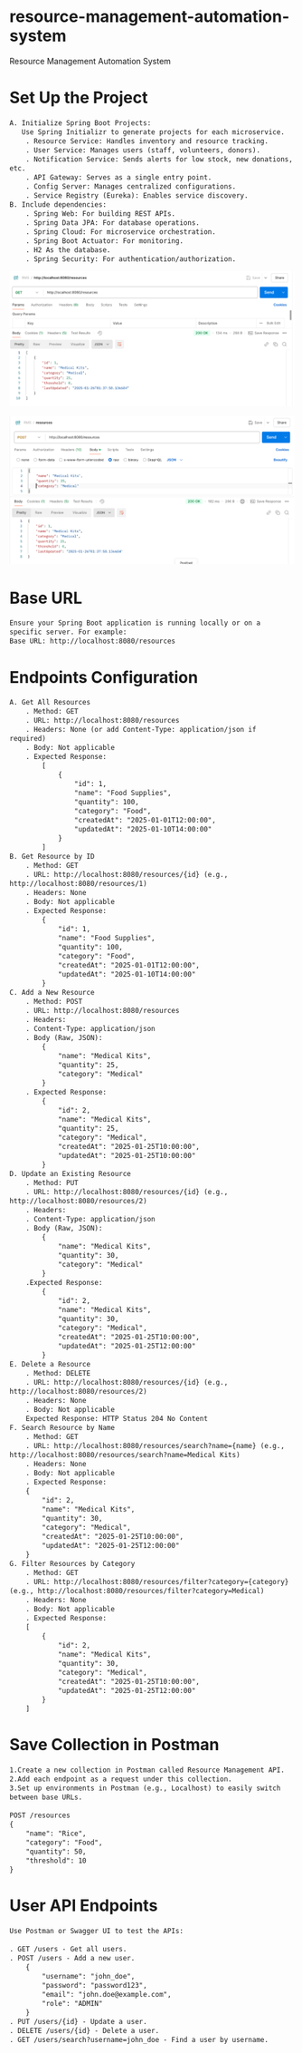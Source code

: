# resource-management-automation-system
Resource Management Automation System

# Set Up the Project
	A. Initialize Spring Boot Projects: 
	   Use Spring Initializr to generate projects for each microservice.
		. Resource Service: Handles inventory and resource tracking.
		. User Service: Manages users (staff, volunteers, donors).
		. Notification Service: Sends alerts for low stock, new donations, etc.
		. API Gateway: Serves as a single entry point.
		. Config Server: Manages centralized configurations.
		. Service Registry (Eureka): Enables service discovery.
	B. Include dependencies:
		. Spring Web: For building REST APIs.
		. Spring Data JPA: For database operations.
		. Spring Cloud: For microservice orchestration.
		. Spring Boot Actuator: For monitoring.
		. H2 As the database.
		. Spring Security: For authentication/authorization.

![plot](./Resource-GET-Request.png)
  
![plot](./Resource-POST-Request.png)

#  Base URL
	Ensure your Spring Boot application is running locally or on a specific server. For example:
	Base URL: http://localhost:8080/resources
#  Endpoints Configuration
	A. Get All Resources
		. Method: GET
		. URL: http://localhost:8080/resources
		. Headers: None (or add Content-Type: application/json if required)
		. Body: Not applicable
		. Expected Response:
			[
				{
					"id": 1,
					"name": "Food Supplies",
					"quantity": 100,
					"category": "Food",
					"createdAt": "2025-01-01T12:00:00",
					"updatedAt": "2025-01-10T14:00:00"
				}
			]
	B. Get Resource by ID
		. Method: GET
		. URL: http://localhost:8080/resources/{id} (e.g., http://localhost:8080/resources/1)
		. Headers: None
		. Body: Not applicable
		. Expected Response:
			{
				"id": 1,
				"name": "Food Supplies",
				"quantity": 100,
				"category": "Food",
				"createdAt": "2025-01-01T12:00:00",
				"updatedAt": "2025-01-10T14:00:00"
			}
	C. Add a New Resource
		. Method: POST
		. URL: http://localhost:8080/resources
		. Headers:
		. Content-Type: application/json
		. Body (Raw, JSON):
			{
				"name": "Medical Kits",
				"quantity": 25,
				"category": "Medical"
			}
		. Expected Response:
			{
				"id": 2,
				"name": "Medical Kits",
				"quantity": 25,
				"category": "Medical",
				"createdAt": "2025-01-25T10:00:00",
				"updatedAt": "2025-01-25T10:00:00"
			}
	D. Update an Existing Resource
		. Method: PUT
		. URL: http://localhost:8080/resources/{id} (e.g., http://localhost:8080/resources/2)
		. Headers:
		. Content-Type: application/json
		. Body (Raw, JSON): 
			{
				"name": "Medical Kits",
				"quantity": 30,
				"category": "Medical"
			}
		.Expected Response:
			{
				"id": 2,
				"name": "Medical Kits",
				"quantity": 30,
				"category": "Medical",
				"createdAt": "2025-01-25T10:00:00",
				"updatedAt": "2025-01-25T12:00:00"
			}
	E. Delete a Resource
		. Method: DELETE
		. URL: http://localhost:8080/resources/{id} (e.g., http://localhost:8080/resources/2)
		. Headers: None
		. Body: Not applicable
		Expected Response: HTTP Status 204 No Content
	F. Search Resource by Name
		. Method: GET
		. URL: http://localhost:8080/resources/search?name={name} (e.g., http://localhost:8080/resources/search?name=Medical Kits)
		. Headers: None
		. Body: Not applicable
		. Expected Response:
		{
			"id": 2,
			"name": "Medical Kits",
			"quantity": 30,
			"category": "Medical",
			"createdAt": "2025-01-25T10:00:00",
			"updatedAt": "2025-01-25T12:00:00"
		}
	G. Filter Resources by Category
		. Method: GET
		. URL: http://localhost:8080/resources/filter?category={category} (e.g., http://localhost:8080/resources/filter?category=Medical)
		. Headers: None
		. Body: Not applicable
		. Expected Response:
		[
			{
				"id": 2,
				"name": "Medical Kits",
				"quantity": 30,
				"category": "Medical",
				"createdAt": "2025-01-25T10:00:00",
				"updatedAt": "2025-01-25T12:00:00"
			}
		]

#  Save Collection in Postman
	1.Create a new collection in Postman called Resource Management API.
	2.Add each endpoint as a request under this collection.
	3.Set up environments in Postman (e.g., Localhost) to easily switch between base URLs.

	POST /resources
	{
		"name": "Rice",
		"category": "Food",
		"quantity": 50,
		"threshold": 10
	}


# User API Endpoints
	Use Postman or Swagger UI to test the APIs:

	. GET /users - Get all users.
	. POST /users - Add a new user.
		{
			"username": "john_doe",
			"password": "password123",
			"email": "john.doe@example.com",
			"role": "ADMIN"
		}
	. PUT /users/{id} - Update a user.
	. DELETE /users/{id} - Delete a user.
	. GET /users/search?username=john_doe - Find a user by username.
